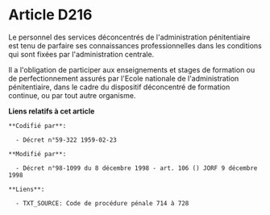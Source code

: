 # Article D216

Le personnel des services déconcentrés de l'administration pénitentiaire est tenu de parfaire ses connaissances
professionnelles dans les conditions qui sont fixées par l'administration centrale.

Il a l'obligation de participer aux enseignements et stages de formation ou de perfectionnement assurés par l'Ecole nationale
de l'administration pénitentiaire, dans le cadre du dispositif déconcentré de formation continue, ou par tout autre
organisme.

**Liens relatifs à cet article**

	**Codifié par**:

	  - Décret n°59-322 1959-02-23

	**Modifié par**:

	  - Décret n°98-1099 du 8 décembre 1998 - art. 106 () JORF 9 décembre 1998

	**Liens**:

	  - TXT_SOURCE: Code de procédure pénale 714 à 728
